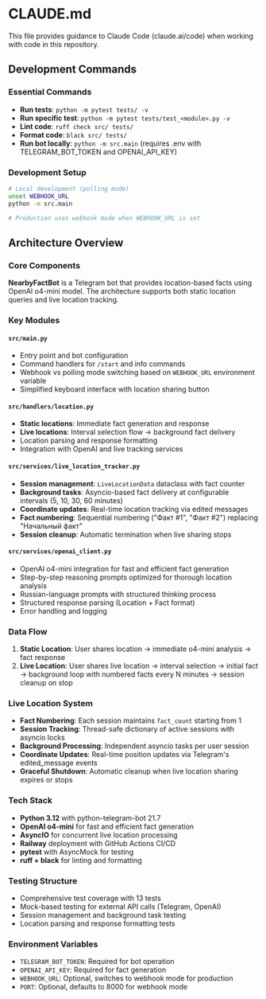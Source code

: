 # CLAUDE.md

This file provides guidance to Claude Code (claude.ai/code) when working with code in this repository.

## Development Commands

### Essential Commands
- **Run tests**: `python -m pytest tests/ -v`
- **Run specific test**: `python -m pytest tests/test_<module>.py -v`
- **Lint code**: `ruff check src/ tests/`
- **Format code**: `black src/ tests/`
- **Run bot locally**: `python -m src.main` (requires .env with TELEGRAM_BOT_TOKEN and OPENAI_API_KEY)

### Development Setup
```bash
# Local development (polling mode)
unset WEBHOOK_URL
python -m src.main

# Production uses webhook mode when WEBHOOK_URL is set
```

## Architecture Overview

### Core Components

**NearbyFactBot** is a Telegram bot that provides location-based facts using OpenAI o4-mini model. The architecture supports both static location queries and live location tracking.

### Key Modules

#### `src/main.py`
- Entry point and bot configuration
- Command handlers for `/start` and info commands
- Webhook vs polling mode switching based on `WEBHOOK_URL` environment variable
- Simplified keyboard interface with location sharing button

#### `src/handlers/location.py`
- **Static locations**: Immediate fact generation and response
- **Live locations**: Interval selection flow → background fact delivery
- Location parsing and response formatting
- Integration with OpenAI and live tracking services

#### `src/services/live_location_tracker.py`
- **Session management**: `LiveLocationData` dataclass with fact counter
- **Background tasks**: Asyncio-based fact delivery at configurable intervals (5, 10, 30, 60 minutes)
- **Coordinate updates**: Real-time location tracking via edited messages
- **Fact numbering**: Sequential numbering ("Факт #1", "Факт #2") replacing "Начальный факт"
- **Session cleanup**: Automatic termination when live sharing stops

#### `src/services/openai_client.py`
- OpenAI o4-mini integration for fast and efficient fact generation
- Step-by-step reasoning prompts optimized for thorough location analysis
- Russian-language prompts with structured thinking process
- Structured response parsing (Location + Fact format)
- Error handling and logging

### Data Flow

1. **Static Location**: User shares location → immediate o4-mini analysis → fact response
2. **Live Location**: User shares live location → interval selection → initial fact → background loop with numbered facts every N minutes → session cleanup on stop

### Live Location System

- **Fact Numbering**: Each session maintains `fact_count` starting from 1
- **Session Tracking**: Thread-safe dictionary of active sessions with asyncio locks
- **Background Processing**: Independent asyncio tasks per user session
- **Coordinate Updates**: Real-time position updates via Telegram's edited_message events
- **Graceful Shutdown**: Automatic cleanup when live location sharing expires or stops

### Tech Stack
- **Python 3.12** with python-telegram-bot 21.7
- **OpenAI o4-mini** for fast and efficient fact generation
- **AsyncIO** for concurrent live location processing
- **Railway** deployment with GitHub Actions CI/CD
- **pytest** with AsyncMock for testing
- **ruff + black** for linting and formatting

### Testing Structure
- Comprehensive test coverage with 13 tests
- Mock-based testing for external API calls (Telegram, OpenAI)
- Session management and background task testing
- Location parsing and response formatting tests

### Environment Variables
- `TELEGRAM_BOT_TOKEN`: Required for bot operation
- `OPENAI_API_KEY`: Required for fact generation
- `WEBHOOK_URL`: Optional, switches to webhook mode for production
- `PORT`: Optional, defaults to 8000 for webhook mode